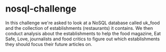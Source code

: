 # nosql-challenge

In this challenge we're asked to look at a NoSQL database called uk_food and the collection of establishments (restaurants) it contains. We then conduct analysis about the establishments to help the food magazine, Eat Safe, Love, journalists and food critics to figure out which establishments they should focus their future articles on. 
